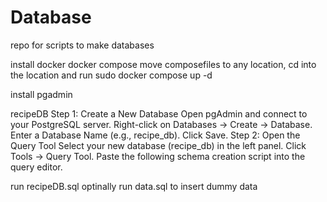 # Database
repo for scripts to make databases

install docker docker compose
move composefiles to any location, cd into the location and run
sudo docker compose up -d

install pgadmin

recipeDB
Step 1: Create a New Database
Open pgAdmin and connect to your PostgreSQL server.
Right-click on Databases → Create → Database.
Enter a Database Name (e.g., recipe_db).
Click Save.
Step 2: Open the Query Tool
Select your new database (recipe_db) in the left panel.
Click Tools → Query Tool.
Paste the following schema creation script into the query editor.

run recipeDB.sql
optinally run data.sql to insert dummy data